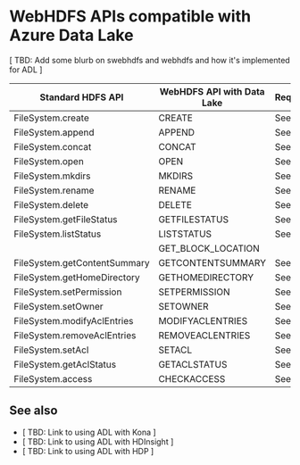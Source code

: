<properties 
   pageTitle="WebHDFS APIs that are supported with Data Lake | Azure" 
   description="List of WebHDFS APIs that work with Azure Data Lake" 
   services="data-lake" 
   documentationCenter="" 
   authors="nitinme" 
   manager="paulettm" 
   editor="cgronlun"/>
 
<tags
   ms.service="data-lake"
   ms.devlang="na"
   ms.topic="article"
   ms.tgt_pltfrm="na"
   ms.workload="big-data" 
   ms.date="09/29/2015"
   ms.author="nitinme"/>

# WebHDFS APIs compatible with Azure Data Lake

[ TBD: Add some blurb on swebhdfs and webhdfs and how it's implemented for ADL ]

| Standard HDFS API            | WebHDFS API with Data Lake | Request/Response |
|------------------------------|----------------------------|------------------|
| FileSystem.create            | CREATE                     | See [here](http://hadoop.apache.org/docs/stable/hadoop-project-dist/hadoop-hdfs/WebHDFS.html#Create_and_Write_to_a_File)|
| FileSystem.append            | APPEND                     | See [here](http://hadoop.apache.org/docs/stable/hadoop-project-dist/hadoop-hdfs/WebHDFS.html#Append_to_a_File) |
| FileSystem.concat            | CONCAT                     | See [here](http://hadoop.apache.org/docs/stable/hadoop-project-dist/hadoop-hdfs/WebHDFS.html#Concat_Files)|
| FileSystem.open              | OPEN                       | See [here](http://hadoop.apache.org/docs/stable/hadoop-project-dist/hadoop-hdfs/WebHDFS.html#Open_and_Read_a_File)|
| FileSystem.mkdirs            | MKDIRS                     | See [here](http://hadoop.apache.org/docs/stable/hadoop-project-dist/hadoop-hdfs/WebHDFS.html#Make_a_Directory) |
| FileSystem.rename            | RENAME                     | See [here](http://hadoop.apache.org/docs/stable/hadoop-project-dist/hadoop-hdfs/WebHDFS.html#Rename_a_FileDirectory)|
| FileSystem.delete            | DELETE                     | See [here](http://hadoop.apache.org/docs/stable/hadoop-project-dist/hadoop-hdfs/WebHDFS.html#Delete_a_FileDirectory)         |
| FileSystem.getFileStatus     | GETFILESTATUS              | See [here](http://hadoop.apache.org/docs/stable/hadoop-project-dist/hadoop-hdfs/WebHDFS.html#Status_of_a_FileDirectory)         |
| FileSystem.listStatus        | LISTSTATUS                 | See [here](http://hadoop.apache.org/docs/stable/hadoop-project-dist/hadoop-hdfs/WebHDFS.html#List_a_Directory)         |
|                              | GET_BLOCK_LOCATION         |                  |
| FileSystem.getContentSummary | GETCONTENTSUMMARY          | See [here](http://hadoop.apache.org/docs/stable/hadoop-project-dist/hadoop-hdfs/WebHDFS.html#Get_Content_Summary_of_a_Directory)         |
| FileSystem.getHomeDirectory  | GETHOMEDIRECTORY           | See [here](http://hadoop.apache.org/docs/stable/hadoop-project-dist/hadoop-hdfs/WebHDFS.html#Get_Home_Directory)         |
| FileSystem.setPermission     | SETPERMISSION              | See [here](http://hadoop.apache.org/docs/stable/hadoop-project-dist/hadoop-hdfs/WebHDFS.html#Set_Permission)|
| FileSystem.setOwner          | SETOWNER                   | See [here](http://hadoop.apache.org/docs/stable/hadoop-project-dist/hadoop-hdfs/WebHDFS.html#Set_Owner)|
| FileSystem.modifyAclEntries  | MODIFYACLENTRIES           | See [here](http://hadoop.apache.org/docs/stable/hadoop-project-dist/hadoop-hdfs/WebHDFS.html#Modify_ACL_Entries)|
| FileSystem.removeAclEntries  | REMOVEACLENTRIES           | See [here](http://hadoop.apache.org/docs/stable/hadoop-project-dist/hadoop-hdfs/WebHDFS.html#Remove_ACL_Entries)|
| FileSystem.setAcl            | SETACL                     | See [here](http://hadoop.apache.org/docs/stable/hadoop-project-dist/hadoop-hdfs/WebHDFS.html#Set_ACL)|
| FileSystem.getAclStatus      | GETACLSTATUS               | See [here](http://hadoop.apache.org/docs/stable/hadoop-project-dist/hadoop-hdfs/WebHDFS.html#Get_ACL_Status)|
| FileSystem.access            | CHECKACCESS                | See [here](http://hadoop.apache.org/docs/stable/hadoop-project-dist/hadoop-hdfs/WebHDFS.html#Check_access)         |
## See also

- [ TBD: Link to using ADL with Kona ]
- [ TBD: Link to using ADL with HDInsight ]
- [ TBD: Link to using ADL with HDP ]  
